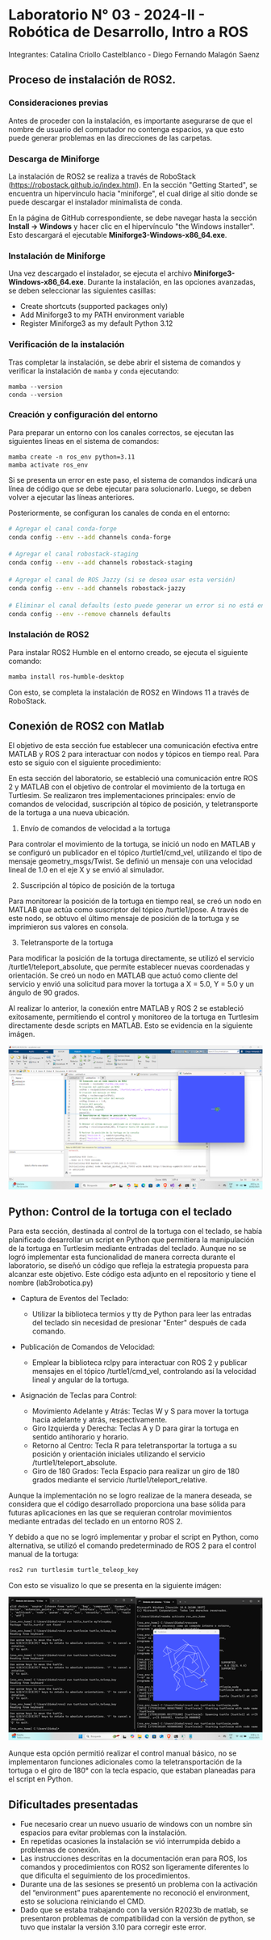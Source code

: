 # Laboratorio N° 03 - 2024-II - Robótica de Desarrollo, Intro a ROS

Integrantes: Catalina Criollo Castelblanco - Diego Fernando Malagón Saenz

## Proceso de instalación de ROS2.

### Consideraciones previas
Antes de proceder con la instalación, es importante asegurarse de que el nombre de usuario del computador no contenga espacios, ya que esto puede generar problemas en las direcciones de las carpetas.

### Descarga de Miniforge
La instalación de ROS2 se realiza a través de RoboStack (https://robostack.github.io/index.html). En la sección "Getting Started", se encuentra un hipervínculo hacia "miniforge", el cual dirige al sitio donde se puede descargar el instalador minimalista de conda.

En la página de GitHub correspondiente, se debe navegar hasta la sección **Install -> Windows** y hacer clic en el hipervínculo "the Windows installer". Esto descargará el ejecutable **Miniforge3-Windows-x86_64.exe**.

### Instalación de Miniforge
Una vez descargado el instalador, se ejecuta el archivo **Miniforge3-Windows-x86_64.exe**. Durante la instalación, en las opciones avanzadas, se deben seleccionar las siguientes casillas:
- Create shortcuts (supported packages only)
- Add Miniforge3 to my PATH environment variable
- Register Miniforge3 as my default Python 3.12

### Verificación de la instalación
Tras completar la instalación, se debe abrir el sistema de comandos y verificar la instalación de `mamba` y `conda` ejecutando:
```
mamba --version
conda --version
```

### Creación y configuración del entorno
Para preparar un entorno con los canales correctos, se ejecutan las siguientes líneas en el sistema de comandos:
```
mamba create -n ros_env python=3.11
mamba activate ros_env
```
Si se presenta un error en este paso, el sistema de comandos indicará una línea de código que se debe ejecutar para solucionarlo. Luego, se deben volver a ejecutar las líneas anteriores.

Posteriormente, se configuran los canales de conda en el entorno:
```sh
# Agregar el canal conda-forge
conda config --env --add channels conda-forge

# Agregar el canal robostack-staging
conda config --env --add channels robostack-staging

# Agregar el canal de ROS Jazzy (si se desea usar esta versión)
conda config --env --add channels robostack-jazzy

# Eliminar el canal defaults (esto puede generar un error si no está en la lista, lo cual es aceptable)
conda config --env --remove channels defaults
```

### Instalación de ROS2
Para instalar ROS2 Humble en el entorno creado, se ejecuta el siguiente comando:
```sh
mamba install ros-humble-desktop
```

Con esto, se completa la instalación de ROS2 en Windows 11 a través de RoboStack.

## Conexión de ROS2 con Matlab
El objetivo de esta sección fue establecer una comunicación efectiva entre MATLAB y ROS 2 para interactuar con nodos y tópicos en tiempo real. Para esto se siguio con el siguiente procedimiento:

En esta sección del laboratorio, se estableció una comunicación entre ROS 2 y MATLAB con el objetivo de controlar el movimiento de la tortuga en Turtlesim. Se realizaron tres implementaciones principales: envío de comandos de velocidad, suscripción al tópico de posición, y teletransporte de la tortuga a una nueva ubicación.

1. Envío de comandos de velocidad a la tortuga
   
Para controlar el movimiento de la tortuga, se inició un nodo en MATLAB y se configuró un publicador en el tópico /turtle1/cmd_vel, utilizando el tipo de mensaje geometry_msgs/Twist. Se definió un mensaje con una velocidad lineal de 1.0 en el eje X y se envió al simulador.

2. Suscripción al tópico de posición de la tortuga
   
Para monitorear la posición de la tortuga en tiempo real, se creó un nodo en MATLAB que actúa como suscriptor del tópico /turtle1/pose. A través de este nodo, se obtuvo el último mensaje de posición de la tortuga y se imprimieron sus valores en consola.

3. Teletransporte de la tortuga
   
Para modificar la posición de la tortuga directamente, se utilizó el servicio /turtle1/teleport_absolute, que permite establecer nuevas coordenadas y orientación. Se creó un nodo en MATLAB que actuó como cliente del servicio y envió una solicitud para mover la tortuga a X = 5.0, Y = 5.0 y un ángulo de 90 grados.

Al realizar lo anterior, la conexión entre MATLAB y ROS 2 se estableció exitosamente, permitiendo el control y monitoreo de la tortuga en Turtlesim directamente desde scripts en MATLAB. Esto se evidencia en la siguiente imágen.

![](matlab1.png)




## Python: Control de la tortuga con el teclado

Para esta sección, destinada al control de la tortuga con el teclado, se había planificado desarrollar un script en Python que permitiera la manipulación de la tortuga en Turtlesim mediante entradas del teclado. Aunque no se logró implementar esta funcionalidad de manera correcta durante el laboratorio, se diseñó un código que refleja la estrategia propuesta para alcanzar este objetivo. Este código esta adjunto en el repositorio y tiene el nombre (lab3robotica.py)

* Captura de Eventos del Teclado:

  - Utilizar la biblioteca termios y tty de Python para leer las entradas del teclado sin necesidad de presionar "Enter" después de cada comando.
* Publicación de Comandos de Velocidad:
  - Emplear la biblioteca rclpy para interactuar con ROS 2 y publicar mensajes en el tópico /turtle1/cmd_vel, controlando así la velocidad lineal y angular de la tortuga.
* Asignación de Teclas para Control:
  - Movimiento Adelante y Atrás: Teclas W y S para mover la tortuga hacia adelante y atrás, respectivamente.
  - Giro Izquierda y Derecha: Teclas A y D para girar la tortuga en sentido antihorario y horario.
  - Retorno al Centro: Tecla R para teletransportar la tortuga a su posición y orientación iniciales utilizando el servicio /turtle1/teleport_absolute.
  - Giro de 180 Grados: Tecla Espacio para realizar un giro de 180 grados mediante el servicio /turtle1/teleport_relative.

Aunque la implementación no se logro realizae de la manera deseada, se considera que el código desarrollado proporciona una base sólida para futuras aplicaciones en las que se requieran controlar movimientos mediante entradas del teclado en un entorno ROS 2.

Y debido a que no se logró implementar y probar el script en Python, como alternativa, se utilizó el comando predeterminado de ROS 2 para el control manual de la tortuga:

```sh
ros2 run turtlesim turtle_teleop_key
```

Con esto se visualizo lo que se presenta en la siguiente imágen:

![](matlab2.png)

Aunque esta opción permitió realizar el control manual básico, no se implementaron funciones adicionales como la teletransportación de la tortuga o el giro de 180° con la tecla espacio, que estaban planeadas para el script en Python.



## Dificultades presentadas
* Fue necesario crear un nuevo usuario de windows con un nombre sin espacios para evitar problemas con la instalación.
* En repetidas ocasiones la instalación se vió interrumpida debido a problemas de conexión.
* Las instrucciones descritas en la documentación eran para ROS, los comandos y procedimientos con ROS2 son ligeramente diferentes lo que dificulta el seguimiento de los procedimientos.
* Durante una de las sesiones se presentó un problema con la activación del “environment” pues aparentemente no reconoció el environment, esto se soluciona reiniciando el CMD.
* Dado que se estaba trabajando con la versión R2023b de matlab, se presentaron problemas de compatibilidad con la versión de python, se tuvo que instalar la versión 3.10 para corregir este error.




